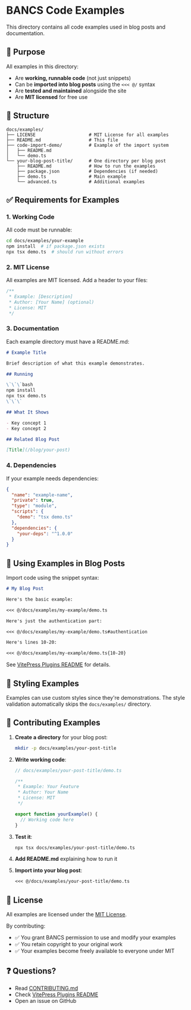 # BANCS Code Examples

This directory contains all code examples used in blog posts and documentation.

## 🎯 Purpose

All examples in this directory:
- Are **working, runnable code** (not just snippets)
- Can be **imported into blog posts** using the `<<< @/` syntax
- Are **tested and maintained** alongside the site
- Are **MIT licensed** for free use

## 📁 Structure

```
docs/examples/
├── LICENSE                    # MIT License for all examples
├── README.md                  # This file
├── code-import-demo/          # Example of the import system
│   ├── README.md
│   └── demo.ts
└── your-blog-post-title/      # One directory per blog post
    ├── README.md              # How to run the examples
    ├── package.json           # Dependencies (if needed)
    ├── demo.ts                # Main example
    └── advanced.ts            # Additional examples
```

## ✅ Requirements for Examples

### 1. Working Code

All code must be runnable:

```bash
cd docs/examples/your-example
npm install  # if package.json exists
npx tsx demo.ts  # should run without errors
```

### 2. MIT License

All examples are MIT licensed. Add a header to your files:

```typescript
/**
 * Example: [Description]
 * Author: [Your Name] (optional)
 * License: MIT
 */
```

### 3. Documentation

Each example directory must have a README.md:

```markdown
# Example Title

Brief description of what this example demonstrates.

## Running

\`\`\`bash
npm install
npx tsx demo.ts
\`\`\`

## What It Shows

- Key concept 1
- Key concept 2

## Related Blog Post

[Title](/blog/your-post)
```

### 4. Dependencies

If your example needs dependencies:

```json
{
  "name": "example-name",
  "private": true,
  "type": "module",
  "scripts": {
    "demo": "tsx demo.ts"
  },
  "dependencies": {
    "your-deps": "^1.0.0"
  }
}
```

## 🔧 Using Examples in Blog Posts

Import code using the snippet syntax:

```markdown
# My Blog Post

Here's the basic example:

<<< @/docs/examples/my-example/demo.ts

Here's just the authentication part:

<<< @/docs/examples/my-example/demo.ts#authentication

Here's lines 10-20:

<<< @/docs/examples/my-example/demo.ts{10-20}
```

See [VitePress Plugins README](../.vitepress/plugins/README.md) for details.

## 🎨 Styling Examples

Examples can use custom styles since they're demonstrations. The style validation automatically skips the `docs/examples/` directory.

## 🤝 Contributing Examples

1. **Create a directory** for your blog post:
   ```bash
   mkdir -p docs/examples/your-post-title
   ```

2. **Write working code**:
   ```typescript
   // docs/examples/your-post-title/demo.ts

   /**
    * Example: Your Feature
    * Author: Your Name
    * License: MIT
    */

   export function yourExample() {
     // Working code here
   }
   ```

3. **Test it**:
   ```bash
   npx tsx docs/examples/your-post-title/demo.ts
   ```

4. **Add README.md** explaining how to run it

5. **Import into your blog post**:
   ```markdown
   <<< @/docs/examples/your-post-title/demo.ts
   ```

## 📜 License

All examples are licensed under the [MIT License](LICENSE).

By contributing:
- ✅ You grant BANCS permission to use and modify your examples
- ✅ You retain copyright to your original work
- ✅ Your examples become freely available to everyone under MIT

## ❓ Questions?

- Read [CONTRIBUTING.md](/CONTRIBUTING)
- Check [VitePress Plugins README](/.vitepress/plugins/README)
- Open an issue on GitHub
